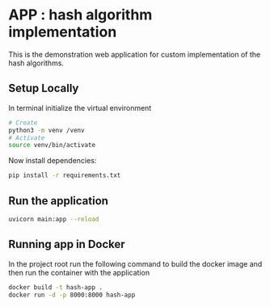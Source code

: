 # APP : hash algorithm implementation

This is the demonstration web application for custom implementation of the hash algorithms.

## Setup Locally
In terminal initialize the virtual environment
```bash
# Create
python3 -m venv /venv
# Activate
source venv/bin/activate
```

Now install dependencies:
```bash
pip install -r requirements.txt
```

## Run the application
```bash
uvicorn main:app --reload
```

## Running app in Docker
In the project root run the following command to build the docker image and then run the container with the application
```bash
docker build -t hash-app .
docker run -d -p 8000:8000 hash-app
```
